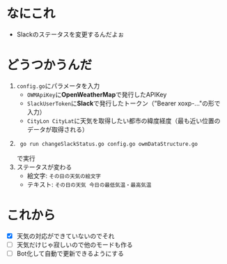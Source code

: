 # なにこれ
* Slackのステータスを変更するんだよぉ

# どうつかうんだ
1. `config.go`にパラメータを入力
    * `OWMApiKey`に**OpenWeatherMap**で発行したAPIKey
    * `SlackUserToken`に**Slack**で発行したトークン（"Bearer xoxp-..."の形で入力）
    * `CityLon CityLat`に天気を取得したい都市の緯度経度（最も近い位置のデータが取得される）
2. ```bash
    go run changeSlackStatus.go config.go owmDataStructure.go
    ```
    で実行
3. ステータスが変わる
    * 絵文字: `その日の天気の絵文字`
    * テキスト: `その日の天気 今日の最低気温・最高気温`

# これから
- [x] 天気の対応ができていないのでそれ
- [ ] 天気だけじゃ寂しいので他のモードも作る
- [ ] Bot化して自動で更新できるようにする
